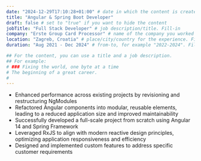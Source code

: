 ```yaml
---
date: "2024-12-29T17:10:28+01:00" # date in which the content is created - defaults to "today"
title: "Angular & Spring Boot Developer"
draft: false # set to "true" if you want to hide the content
jobTitle: "Full Stack Developer" # job description/title. Fill-in
company: "Erste Group Card Processor" # name of the company you worked for. Fill-in
location: "Zagreb, Croatia" # place/city/country for the experience. Fill-in.
duration: "Aug 2021 - Dec 2024" # from-to, for example "2022-2024". Fill-in.

## For the content, you can use a title and a job description.
## For example:
# ### Fixing the world, one byte at a time
# The beginning of a great career.
#
---
```


- Enhanced performance across existing projects by revisioning and restructuring NgModules
- Refactored Angular components into modular, reusable elements, leading to a reduced application size and
  improved maintainability
- Successfully developed a full-scale project from scratch using Angular 14 and Spring Framework
- Leveraged RxJS to align with modern reactive design principles, optimizing application responsiveness and
  efficiency
- Designed and implemented custom features to address specific customer requirements
